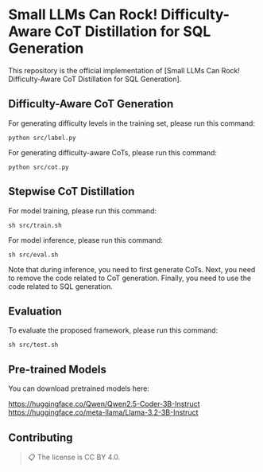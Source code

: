 # Small LLMs Can Rock! Difficulty-Aware CoT Distillation for SQL Generation

This repository is the official implementation of [Small LLMs Can Rock! Difficulty-Aware CoT Distillation for SQL Generation]. 

## Difficulty-Aware CoT Generation

For generating difficulty levels in the training set, please run this command:

```label
python src/label.py
```
For generating difficulty-aware CoTs, please run this command:

```cot
python src/cot.py
```

## Stepwise CoT Distillation

For model training, please run this command:

```train
sh src/train.sh
```

For model inference, please run this command:

```inference
sh src/eval.sh
```
Note that during inference, you need to first generate CoTs. Next, you need to remove the code related to CoT generation. Finally, you need to use the code related to SQL generation.

## Evaluation

To evaluate the proposed framework, please run this command:

```test
sh src/test.sh
```

## Pre-trained Models

You can download pretrained models here:

https://huggingface.co/Qwen/Qwen2.5-Coder-3B-Instruct
https://huggingface.co/meta-llama/Llama-3.2-3B-Instruct



## Contributing

>📋  The license is CC BY 4.0.
